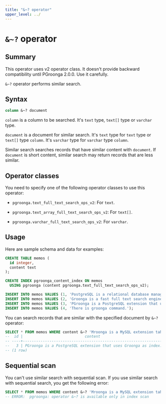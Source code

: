 ```yaml
---
title: "&~? operator"
upper_level: ../
---
```


# `&~?` operator

## Summary

This operator uses v2 operator class. It doesn't provide backward compatibility until PGroonga 2.0.0. Use it carefully.

`&~?` operator performs similar search.

## Syntax

```sql
column &~? document
```

`column` is a column to be searched. It's `text` type, `text[]` type or `varchar` type.

`document` is a document for similar search. It's `text` type for `text` type or `text[]` type `column`. It's `varchar` type for `varchar` type `column`.

Similar search searches records that have similar content with `document`. If `document` is short content, similar search may return records that are less similar.

## Operator classes

You need to specify one of the following operator classes to use this operator:

  * `pgroonga.text_full_text_search_ops_v2`: For `text`.

  * `pgroonga.text_array_full_text_search_ops_v2`: For `text[]`.

  * `pgroonga.varchar_full_text_search_ops_v2`: For `varchar`.

## Usage

Here are sample schema and data for examples:

```sql
CREATE TABLE memos (
  id integer,
  content text
);

CREATE INDEX pgroonga_content_index ON memos
  USING pgroonga (content pgroonga.text_full_text_search_ops_v2);
```

```sql
INSERT INTO memos VALUES (1, 'PostgreSQL is a relational database management system.');
INSERT INTO memos VALUES (2, 'Groonga is a fast full text search engine that supports all languages.');
INSERT INTO memos VALUES (3, 'PGroonga is a PostgreSQL extension that uses Groonga as index.');
INSERT INTO memos VALUES (4, 'There is groonga command.');
```

You can search records that are similar with the specified document by `&~?` operator:

```sql
SELECT * FROM memos WHERE content &~? 'Mroonga is a MySQL extension taht uses Groonga';
--  id |                            content                             
-- ----+----------------------------------------------------------------
--   3 | PGroonga is a PostgreSQL extension that uses Groonga as index.
-- (1 row)
```

## Sequential scan

You can't use similar search with sequential scan. If you use similar search with sequential search, you get the following error:

```sql
SELECT * FROM memos WHERE content &~? 'Mroonga is a MySQL extension taht uses Groonga';
-- ERROR:  pgroonga: operator &~? is available only in index scan
```
